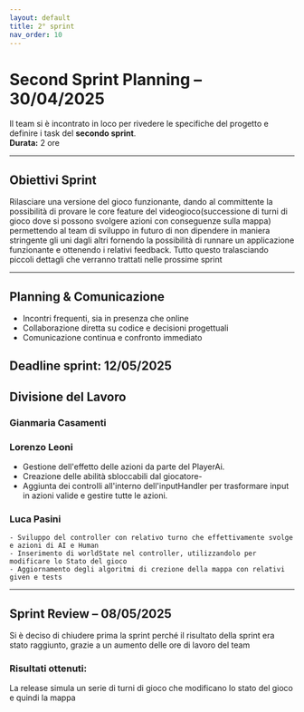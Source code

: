 ```yaml
---
layout: default
title: 2° sprint
nav_order: 10
---
```


# Second Sprint Planning – 30/04/2025

Il team si è incontrato in loco per rivedere le specifiche del progetto e
definire i task del **secondo sprint**.  
**Durata:** 2 ore

---

## Obiettivi Sprint
Rilasciare una versione del gioco funzionante,
dando al committente la possibilità di provare le core feature del videogioco(successione di turni di gioco dove
si possono svolgere azioni con conseguenze sulla mappa)
permettendo al team di sviluppo in futuro di non dipendere in maniera stringente gli uni dagli altri fornendo la
possibilità di runnare un applicazione funzionante e ottenendo i relativi feedback.
Tutto questo tralasciando piccoli dettagli che verranno trattati nelle prossime sprint


---

## Planning & Comunicazione
- Incontri frequenti, sia in presenza che online
- Collaborazione diretta su codice e decisioni progettuali
- Comunicazione continua e confronto immediato

**Deadline sprint:** 12/05/2025
---

## Divisione del Lavoro


### Gianmaria Casamenti


### Lorenzo Leoni
- Gestione dell'effetto delle azioni da parte del PlayerAi.
- Creazione delle abilità sbloccabili dal giocatore-
- Aggiunta dei controlli all'interno dell'inputHandler per trasformare input in azioni valide e gestire tutte le azioni.

### Luca Pasini

    - Sviluppo del controller con relativo turno che effettivamente svolge e azioni di AI e Human
    - Inserimento di worldState nel controller, utilizzandolo per modificare lo Stato del gioco
    - Aggiornamento degli algoritmi di crezione della mappa con relativi given e tests

---

## Sprint Review – 08/05/2025

Si è deciso di chiudere prima la sprint perché il risultato della sprint era stato raggiunto, grazie a un aumento delle 
ore di lavoro del team 

### Risultati ottenuti:
La release simula un serie di turni di gioco che modificano lo stato del gioco e quindi la mappa


